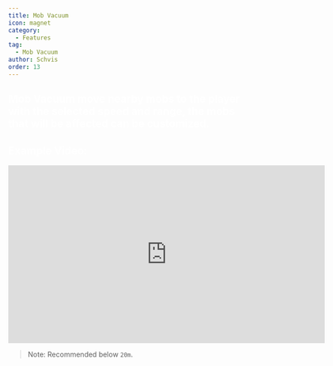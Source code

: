```yaml
---
title: Mob Vacuum
icon: magnet
category:
  - Features
tag:
  - Mob Vacuum
author: Schvis
order: 13
---
```


## <span style='color:white;'>Mob Vacuum move nearby mobs to the player with the selected speed and range, the mobs that will be affected can be customized.</span>

## <span style='color:white;'>Example Video:</span>

<iframe width="640" height="360" src="https://www.youtube.com/embed/KNzVgG_V10I?list=PL5eI1Tb64p56g27qfYk7VuFTz4FK6YrKa" title="Korepi - Mob Vacuum" frameborder="0" allow="accelerometer; autoplay; clipboard-write; encrypted-media; gyroscope; picture-in-picture; web-share" allowfullscreen></iframe>

> Note: Recommended below `20m`.
